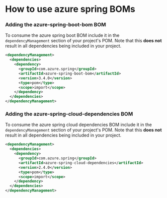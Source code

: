 # How to use azure spring BOMs

### Adding the azure-spring-boot-bom BOM

To consume the azure spring boot BOM include it in the `dependencyManagement` section of your project's POM. 
Note that this **does not** result in all dependencies being included in your project.

[//]: # ({x-version-update-start;com.azure.spring:azure-spring-boot-bom;dependency})
```xml
<dependencyManagement>
  <dependencies>
    <dependency>
      <groupId>com.azure.spring</groupId>
      <artifactId>azure-spring-boot-bom</artifactId>
      <version>3.4.0</version>
      <type>pom</type>
      <scope>import</scope>
    </dependency>
  </dependencies>
</dependencyManagement>
```
[//]: # ({x-version-update-end})

### Adding the azure-spring-cloud-dependencies BOM

To consume the azure spring cloud dependencies BOM include it in the `dependencyManagement` section of your project's POM.
Note that this **does not** result in all dependencies being included in your project.

[//]: # ({x-version-update-start;com.azure.spring:azure-spring-cloud-dependencies;dependency})
```xml
<dependencyManagement>
  <dependencies>
    <dependency>
      <groupId>com.azure.spring</groupId>
      <artifactId>azure-spring-cloud-dependencies</artifactId>
      <version>2.4.0</version>
      <type>pom</type>
      <scope>import</scope>
    </dependency>
  </dependencies>
</dependencyManagement>
```
[//]: # ({x-version-update-end})
